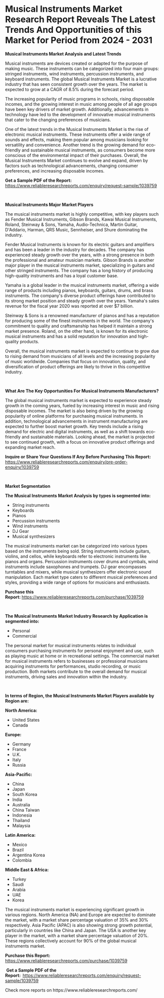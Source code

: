 <p><h1>Musical Instruments Market Research Report Reveals The Latest Trends And Opportunities of this Market for Period from 2024 - 2031</h1></p><p><strong>Musical Instruments Market Analysis and Latest Trends</strong></p>
<p><p>Musical instruments are devices created or adapted for the purpose of making music. These instruments can be categorized into four main groups: stringed instruments, wind instruments, percussion instruments, and keyboard instruments. The global Musical Instruments Market is a lucrative industry that has seen consistent growth over the years. The market is expected to grow at a CAGR of 8.5% during the forecast period.</p><p>The increasing popularity of music programs in schools, rising disposable incomes, and the growing interest in music among people of all age groups have been key drivers of market growth. Additionally, advancements in technology have led to the development of innovative musical instruments that cater to the changing preferences of musicians.</p><p>One of the latest trends in the Musical Instruments Market is the rise of electronic musical instruments. These instruments offer a wide range of sounds and effects, making them popular among musicians looking for versatility and convenience. Another trend is the growing demand for eco-friendly and sustainable musical instruments, as consumers become more conscious of the environmental impact of their purchases. Overall, the Musical Instruments Market continues to evolve and expand, driven by factors such as technological advancements, changing consumer preferences, and increasing disposable incomes.</p></p>
<p><strong>Get a Sample PDF of the Report:&nbsp;</strong> <a href="https://www.reliableresearchreports.com/enquiry/request-sample/1039759">https://www.reliableresearchreports.com/enquiry/request-sample/1039759</a></p>
<p>&nbsp;</p>
<p><strong>Musical Instruments Major Market Players</strong></p>
<p><p>The musical instruments market is highly competitive, with key players such as Fender Musical Instruments, Gibson Brands, Kawai Musical Instruments, Roland, Steinway & Sons, Yamaha, Audio-Technica, Martin Guitar, D'Addario, Harman, QRS Music, Sennheiser, and Shure dominating the industry.</p><p>Fender Musical Instruments is known for its electric guitars and amplifiers and has been a leader in the industry for decades. The company has experienced steady growth over the years, with a strong presence in both the professional and amateur musician markets. Gibson Brands is another major player in the musical instruments market, specializing in guitars and other stringed instruments. The company has a long history of producing high-quality instruments and has a loyal customer base.</p><p>Yamaha is a global leader in the musical instruments market, offering a wide range of products including pianos, keyboards, guitars, drums, and brass instruments. The company's diverse product offerings have contributed to its strong market position and steady growth over the years. Yamaha's sales revenue for the fiscal year 2020 was reported at over $7 billion.</p><p>Steinway & Sons is a renowned manufacturer of pianos and has a reputation for producing some of the finest instruments in the world. The company's commitment to quality and craftsmanship has helped it maintain a strong market presence. Roland, on the other hand, is known for its electronic musical instruments and has a solid reputation for innovation and high-quality products.</p><p>Overall, the musical instruments market is expected to continue to grow due to rising demand from musicians of all levels and the increasing popularity of music worldwide. Companies that focus on innovation, quality, and diversification of product offerings are likely to thrive in this competitive industry.</p></p>
<p>&nbsp;</p>
<p><strong>What Are The Key Opportunities For Musical Instruments Manufacturers?</strong></p>
<p><p>The global musical instruments market is expected to experience steady growth in the coming years, fueled by increasing interest in music and rising disposable incomes. The market is also being driven by the growing popularity of online platforms for purchasing musical instruments. In addition, technological advancements in instrument manufacturing are expected to further boost market growth. Key trends include a rising demand for electric and digital instruments, as well as a shift towards eco-friendly and sustainable materials. Looking ahead, the market is projected to see continued growth, with a focus on innovative product offerings and expanding market reach.</p></p>
<p><strong>Inquire or Share Your Questions If Any Before Purchasing This Report:</strong> <a href="https://www.reliableresearchreports.com/enquiry/pre-order-enquiry/1039759">https://www.reliableresearchreports.com/enquiry/pre-order-enquiry/1039759</a></p>
<p>&nbsp;</p>
<p><strong>Market Segmentation</strong></p>
<p><strong>The Musical Instruments Market Analysis by types is segmented into:</strong></p>
<p><ul><li>String instruments</li><li>Keyboards</li><li>Pianos</li><li>Percussion instruments</li><li>Wind instruments</li><li>DJ Gear</li><li>Musical synthesizers</li></ul></p>
<p><p>The musical instruments market can be categorized into various types based on the instruments being sold. String instruments include guitars, violins, and cellos, while keyboards refer to electronic instruments like pianos and organs. Percussion instruments cover drums and cymbals, wind instruments include saxophones and trumpets. DJ gear encompasses turntables and mixers, while musical synthesizers offer electronic sound manipulation. Each market type caters to different musical preferences and styles, providing a wide range of options for musicians and enthusiasts.</p></p>
<p><strong>Purchase this Report:&nbsp;</strong><a href="https://www.reliableresearchreports.com/purchase/1039759">https://www.reliableresearchreports.com/purchase/1039759</a></p>
<p>&nbsp;</p>
<p><strong>The Musical Instruments Market Industry Research by Application is segmented into:</strong></p>
<p><ul><li>Personal</li><li>Commercial</li></ul></p>
<p><p>The personal market for musical instruments relates to individual consumers purchasing instruments for personal enjoyment and use, such as playing music at home or in recreational settings. The commercial market for musical instruments refers to businesses or professional musicians acquiring instruments for performances, studio recording, or music production. Both markets contribute to the overall demand for musical instruments, driving sales and innovation within the industry.</p></p>
<p>&nbsp;</p>
<p><strong>In terms of Region, the Musical Instruments Market Players available by Region are:</strong></p>
<p>
    <p> <strong> North America: </strong>
        <ul>
            <li>United States</li>
            <li>Canada</li>
        </ul>
        </p> 
    <p> <strong> Europe: </strong>
        <ul>
            <li>Germany</li>
            <li>France</li>
            <li>U.K.</li>
            <li>Italy</li>
            <li>Russia</li>
        </ul>
        </p> 
    <p> <strong> Asia-Pacific: </strong>
        <ul>
            <li>China</li>
            <li>Japan</li>
            <li>South Korea</li>
            <li>India</li>
            <li>Australia</li>
            <li>China Taiwan</li>
            <li>Indonesia</li>
            <li>Thailand</li>
            <li>Malaysia</li>
        </ul>
        </p> 
    <p> <strong> Latin America: </strong>
        <ul>
            <li>Mexico</li>
            <li>Brazil</li>
            <li>Argentina Korea</li>
            <li>Colombia</li>
        </ul>
        </p> 
    <p> <strong> Middle East & Africa: </strong>
        <ul>
            <li>Turkey</li>
            <li>Saudi</li>
            <li>Arabia</li>
            <li>UAE</li>
            <li>Korea</li>
        </ul>
    </p>
    </p>
<p><p>The musical instruments market is experiencing significant growth in various regions. North America (NA) and Europe are expected to dominate the market, with a market share percentage valuation of 35% and 30% respectively. Asia Pacific (APAC) is also showing strong growth potential, particularly in countries like China and Japan. The USA is another key player in the market, with a market share percentage valuation of 20%. These regions collectively account for 90% of the global musical instruments market.</p></p>
<p><strong>Purchase this Report: </strong><a href="https://www.reliableresearchreports.com/purchase/1039759">https://www.reliableresearchreports.com/purchase/1039759</a></p>
<p>&nbsp;<strong>Get a Sample PDF of the Report:&nbsp;&nbsp;</strong><a href="https://www.reliableresearchreports.com/enquiry/request-sample/1039759">https://www.reliableresearchreports.com/enquiry/request-sample/1039759</a></p>
<p><strong></strong></p>
<p>Check more reports on https://www.reliableresearchreports.com/</p>